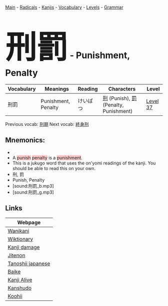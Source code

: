 <style> bigfont {font-size: 100px}</style>
[Main](../README.md) -
[Radicals](../radicals.md) -
[Kanjis](../kanjis.md) -
[Vocabulary](../vocabulary.md) -
[Levels](../levels.md) -
[Grammar](../grammar.md)
# <bigfont> 刑罰</bigfont> - Punishment, Penalty 

| Vocabulary | Meanings | Reading | Characters | Level |
| --- | --- | --- | --- | --- |
| 刑罰 | Punishment, Penalty | けいばつ |  [刑](../kanjis/刑.md) (Punish), [罰](../kanjis/罰.md) (Penalty, Punishment) | [Level 37](../levels/wk_level37.md) |

Previous vocab: [刑期](刑期.md) Next vocab: [終身刑](終身刑.md) 

## Mnemonics:

* 
* A <span style="background-color:#ffcccb"> punish</span> <span style="background-color:#ffcccb"> penalty</span> is a <span style="background-color:#ffcccb"> punishment</span>.
* This is a jukugo word that uses the on'yomi readings of the kanji. You should be able to read this on your own.
* 刑, 罰
* Punish, Penalty
* [sound:刑罰_b.mp3]
* [sound:刑罰_g.mp3]


## Links 

| Webpage |
| --- |
| [Wanikani          ](https://www.wanikani.com/kanji/刑罰) |
| [Wiktionary        ](https://en.wiktionary.org/wiki/刑罰) |
| [Kanji damage      ](http://www.kanjidamage.com/kanji/search?utf8=✓&q=刑罰) |
| [Jitenon           ](https://jitenon.com/kanji/刑罰) |
| [Tanoshii japanese ](https://www.tanoshiijapanese.com/dictionary/kanji.cfm?k=刑罰) |
| [Baike             ](https://baike.baidu.com/item/刑罰) |
| [Kanji Alive       ](https://app.kanjialive.com/刑罰) |
| [Kanshudo          ](https://www.kanshudo.com/searchmn?q=刑罰) |
| [Koohii            ](https://kanji.koohii.com/study/kanji/刑罰) |
